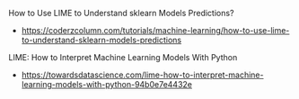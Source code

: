 
How to Use LIME to Understand sklearn Models Predictions?
- https://coderzcolumn.com/tutorials/machine-learning/how-to-use-lime-to-understand-sklearn-models-predictions

LIME: How to Interpret Machine Learning Models With Python
- https://towardsdatascience.com/lime-how-to-interpret-machine-learning-models-with-python-94b0e7e4432e

